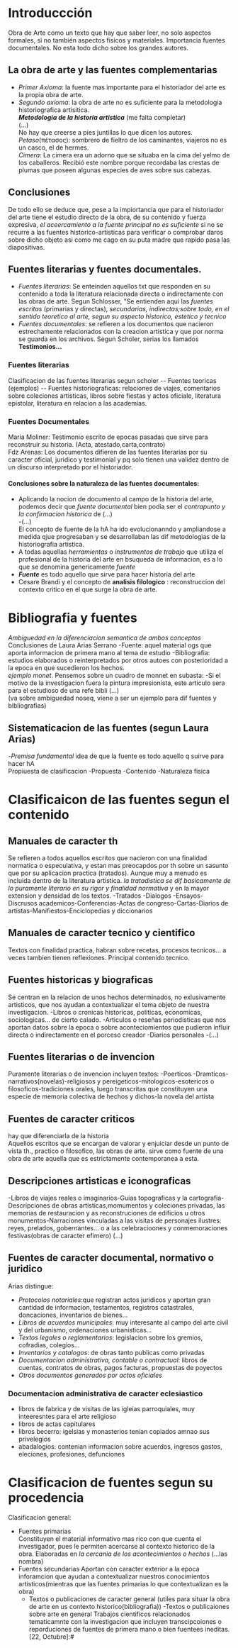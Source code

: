 [10,Septiembre]:#
# Introduccción
Obra de Arte como un texto que hay que saber leer, no solo aspectos formales, si no también aspectos fisicos y materiales. Importancia fuentes documentales. No esta todo dicho sobre los grandes autores.
## La obra de arte y las fuentes complementarias
- *Primer Axioma*: la fuente mas importante para el historiador del arte es la propia obra de arte.
- *Segundo axioma*: la obra de arte no es suficiente para la metodologia historiografica artisitica.  
***Metodologia de la historia artistica*** (me falta completar)  
(...)  
No hay que creerse a pies juntillas lo que dicen los autores.  
_Petaso_(πέτασος): sombrero de fieltro de los caminantes, viajeros no es un casco, el de hermes.  
_Cimera_: La cimera era un adorno que se situaba en la cima del yelmo de los caballeros. Recibió este nombre porque recordaba las crestas de plumas que poseen algunas especies de aves sobre sus cabezas.  
## Conclusiones
De todo ello se deduce que, pese a la impiortancia que para el historiador del arte tiene el estudio directo de la obra, de su contenido y fuerza expresiva, *el aceercamiento a la fuente principal no es suficiente* si no se recurre a las fuentes historico-artisticas para verificar o comprobar daros sobre dicho objeto asi como me cago en su puta madre que rapido pasa las diapositivas.  
## Fuentes literarias y fuentes documentales.
- *Fuentes literarias*: Se enteinden aquellos txt que responden en su contenido a toda la literatura relacionada directa o indirectamente con las obras de arte. Segun Schlosser, "Se entienden aqui las *fuentes escritas* (primarias y directas), *secundarias, indirectas;sobre todo, en el sentido teoretico al arte, segun su aspecto historico, estetico y tecnico*
- *Fuentes documentales*: se refieren a los documentos que nacieron estrechamente relacionados con la creacion artistica y que por norma se guarda en los archivos. Segun Scholer, serias los llamados **Testimonios...**
### Fuentes literarias
Clasificacion de las fuentes literarias segun scholer
-- Fuentes teoricas (ejemplos)
-- Fuentes historiograficas: relaciones de viajes, comentarios sobre coleciones artisticas, libros sobre fiestas y actos oficiale, literatura epistolar, literatura en relacion a las academias.
### Fuentes Documentales
Maria Moliner: Testimonio escrito de epocas pasadas que sirve para reconstruir su historia. (Acta, atestado,carta,contrato)  
Fdz Arenas: Los documentos difieren de las fuentes literarias por su caracter oficial, juridico y testimonial y pq solo tienen una validez dentro de un discurso interpretado por el historiador.  
#### Conclusiones sobre la naturaleza de las fuentes documentales:
- Aplicando la nocion de documento al campo de la historia del arte, podemos decir que *fuente documental* bien podia ser el *contrapunto y la confirmacion historica* de (...)  
-(...)  
El concepto de fuente de la hA ha ido evolucionanndo y ampliandose a medida qjue progresaban y se desarrollaban las dif metodologias de la historiografia artistica.
- A todas aquellas *herramientas* o *instrumentos de trabajo* que utiliza el profesional de la historia del arte en bsuqueda de informacion, es a lo que se denomina genericamente *fuente*
- ***Fuente*** es todo aquello que sirve para hacer historia del arte
- Cesare Brandi y el concepto de **analisis filologico** : reconstruccion del contexto critico en el que surge la obra de arte.  
# Bibliografia y fuentes
*Ambiguedad en la diferenciacion semantica de ambos conceptos*  
Conclusiones de Laura Arias Serrano
-Fuente: aquel material ogs que aporta informacion de primera mano al tema de estudio
-Bibliografia: estudios elaborados o reinterpretados por otros autoes con posterioridad a la epoca en que sucedieron los hechos.  
_ejemplo monet_. Pensemos sobre un cuadro de monnet en subasta:
-Si el motivo de la investigacion fuera la pintura impresionista, este articulo sera para el estudioso de una refe bibli (...)  
(va sobre ambiguedad noseq, viene a ser un ejemplo para dif fuentes y bibliografias)
## Sistematicacion de las fuentes (segun Laura Arias)
-*Premisa fundamental* idea de que la fuente es todo aquello q suirve para hacer hA  
Propiuesta de clasificacion
-Propuesta
-Contenido
-Naturaleza fisica
# Clasificaicon de las fuentes segun el contenido
## Manuales de caracter th
Se refieren a todos aquellos escritos que nacieron con una finalidad normatica o especulativa, y estan mas preocapdos por th sobre un sasunto que por su aplicacion practica (tratados). Aunque muy a menudo es incluida dentro de la literatura artistica. *la tratadistica se dif basicamente de lo puramente literario en su rigor y finalidad normativa* y en la mayor extension y densidad de los textos.
-Tratados
-Dialogos
-Ensayos-Discrusos academicos-Conferencias-Actas de congreso-Cartas-Diarios de artistas-Manifiestos-Enciclopedias y diccionarios
## Manuales de caracter tecnico y cientifico
Textos con finalidad practica, habran sobre recetas, procesos tecnicos... a veces tambien tienen reflexiones.  Principal contenido tecnico.
## Fuentes historicas y biograficas
Se centran en la relacion de unos hechos determinados, no exlusivamente artisticos, que nos ayudan a contextualizar el tema objeto de nuestra investigacion.
-Libros o cronicas historicas, politicas, economicas, sociologicas... de cierto calado.
-Articulos o reseñas periodisticas que nos aportan datos sobre la epoca o sobre aconteciomientos que pudieron influir directa o indirectamente en el porceso creador
-Diarios personales
-(...)
## Fuentes literarias o de invencion
Puramente literarias o de invencion incluyen textos:
-Poerticos
-Dramticos-narrativos(novelas)-religiosos y pereigeticos-mitologicos-esotericos o filosoficos-tradiciones orales, luego transcritas que constituyen una especie de memoria colectiva de hechos y dichos-la novela del artista
## Fuentes de caracter criticos
hay que diferenciarla de la historia  
Aquellos escritos que se encargan de valorar y enjuiciar desde un punto de vista th., practico o filosofico, las obras de arte. sirve como fuente de una obra de arte aquella que es estrictamente contemporanea a esta.
## Descripciones artisticas e iconograficas
-Libros de viajes reales o imaginarios-Guias topograficas y la cartografia-Descripciones de obras artisticas,momumentos y coleciones privadas, las memorias de restauracion y as reconstruciones de edificios u otros monumentos-Narraciones vinculadas a las visitas de personajes ilustres: reyes, prelados, gobernantes... o a las celebracioones y conmemoraciones festivas(obras de caracter efimero)  (...)
## Fuentes de caracter documental, normativo o juridico
Arias distingue:
- *Protocolos notariales*:que registran actos juridicos y aportan gran cantidad de informacion, testamentos, registros catastrales, doncaciones, inventarios de bienes...
- *Libros de acuerdos municipales*: muy interesante al campo del arte civil y del urbanismo, ordenaciones urbanisticas...
- *Textos legales o reglamentarios*: legislacion sobre los gremios, cofradias, colegios...
- *Inventarios y catalogos*: de obras tanto publicas como privadas
- *Documentacion administrativa, contable o contractual*: libros de cuentas, contratos de obras, pagos facturas, propuestas de poyectos
- *Otros documentos generados por actos oficiales*
### Documentacion administrativa de caracter eclesiastico
- libros de fabrica y de visitas de las igleias parroquiales, muy inteeresntes para el arte religioso
- libros de actas capitulares
- libros becerro: igelsias y monasterios tenian copiados amnao sus privelegios
- abadalogios: contenian informacion sobre acuerdos, ingresos gastos, eleciones, profesiones, defunciones
# Clasificacion de fuentes segun su procedencia
Clasificacion general:
- Fuentes primarias  
    Constituyen el material informativo mas rico con que cuenta el investigador, pues le permiten acercarse al contexto historico de la obra. Elaboradas en *la cercania de los acontecimientos o hechos*
    (...las nombra)
- Fuentes secundarias
    Aportan con caracter exterior a la epoca inforamcion que ayudan a contextualizar nuestros conocimientos artisticos(mientras que las fuentes primarias lo que contextualizan es la obra)
    - Textos o publicaciones de caracter general (utiles para situar la obra de arte en us contexto historico(bibliografia))
    -Textos o publicaiones sobre arte en general
    Trabajos cientificos relacionados tematicamnte con la investigacion que incluyen transcipcoiones o reporduciones de fuentes de primera mano o bien fuentees ineditas.
[22, Octubre]:#
